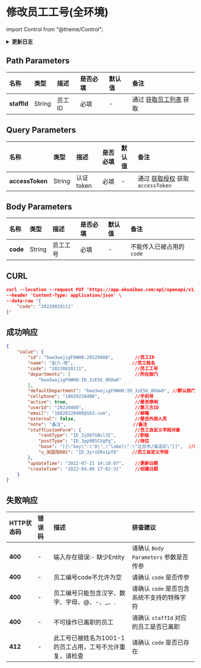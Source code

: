 # 修改员工工号(全环境)

import Control from "@theme/Control";

<Control
method="PUT"
url="/api/openapi/v1/staffs/$`staffId`/code"
/>

<details>
  <summary><b>更新日志</b></summary>
  <div>

  [**1.9.1**](/docs/open-api/notice/update-log#191) -> 🆕 新增了本接口。<br/>

  </div>
</details>

## Path Parameters

| 名称 | 类型 | 描述 | 是否必填 | 默认值 | 备注 |
| :--- | :--- | :--- | :--- |:--- | :--- |
| **staffId** | String | 员工ID | 必填 | - | 通过 [获取员工列表](/docs/open-api/corporation/get-all-staffs) 获取 | 

## Query Parameters

| 名称 | 类型 | 描述 | 是否必填 | 默认值 | 备注 |
| :--- | :--- | :--- | :--- |:--- | :--- |
| **accessToken** | String | 认证token | 必填  | - | 通过 [获取授权](/docs/open-api/getting-started/auth) 获取 `accessToken` |

## Body Parameters

| 名称 | 类型 | 描述 | 是否必填 | 默认值 | 备注 |
| :--- | :--- | :--- | :--- |:--- | :--- |
| **code** | String | 员工工号 | 必填 | - | 不能传入已被占用的 `code` |

## CURL
```json
curl --location --request PUT 'https://app.ekuaibao.com/api/openapi/v1/staffs/$bwa3wajigF0WH0:20220408/code?accessToken=ID01icbEBYV1ev:bwa3wajigF0WH0' \
--header 'Content-Type: application/json' \
--data-raw '{
    "code": "20220810111"
}'
```

## 成功响应
```json
{
    "value": {
        "id": "bwa3wajigF0WH0:20220408",        //员工ID
        "name": "赵六-改",                      //员工姓名
        "code": "20220810111",                  //员工工号
        "departments": [                        //所在部门
            "bwa3wajigF0WH0:ID_3zE5G_06Ow0"
        ],
        "defaultDepartment": "bwa3wajigF0WH0:ID_3zE5G_06Ow0", //默认部门ID
        "cellphone": "18820220408",             //手机号
        "active": true,                         //是否停用
        "userId": "20220408",                   //第三方ID
        "email": "18820220408@163.com",         //邮箱
        "external": false,                      //是否外部人员
        "note": "备注",                         //备注
        "staffCustomForm": {                    //员工自定义字段对象
            "rankType": "ID_3jO67GBsl3I",       //职级
            "postType": "ID_3pp9B5CUgPg",       //岗位
            "base": "[{\"key\":\"8\",\"label\":\"北京市/海淀区\"}]",  //常驻地
            "u_张国阳001": "ID_3yrzERx1pf0"     //员工自定义字段
        },
        "updateTime": "2022-07-21 14:10:07",    //更新日期
        "createTime": "2022-04-08 17:02:31"     //创建日期
    }
}
```

## 失败响应

| HTTP状态码 | 错误码 | 描述 | 排查建议 |
| :--- | :--- | :--- | :--- |
| **400** | - | 输入存在错误:- 缺少Entity | 请确认 `Body Parameters` 参数是否传参 | 
| **400** | - | 员工编号code不允许为空 | 请确认 `code` 是否传参 | 
| **400** | - | 员工编号只能包含汉字、数字、字母、@、-、_、. | 请确认 `code` 是否包含系统不支持的特殊字符 | 
| **400** | - | 不可操作已离职的员工 | 请确认 `staffId` 对应的员工是否已离职 | 
| **412** | - | 此工号已被姓名为1001-1的员工占用，工号不允许重复，请检查 | 请确认 `code` 是否已存在 | 
